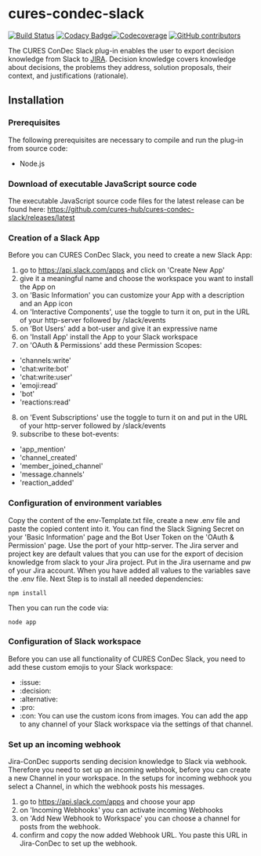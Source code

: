 # cures-condec-slack

[![Build Status](https://travis-ci.org/cures-hub/cures-condec-slack.svg?branch=master)](https://travis-ci.org/cures-hub/cures-condec-slack)
[![Codacy Badge](https://api.codacy.com/project/badge/Grade/7f2fd422ae9c4d0e959d014e99f37a19)](https://www.codacy.com/manual/UHD/cures-condec-slack?utm_source=github.com&amp;utm_medium=referral&amp;utm_content=cures-hub/cures-condec-slack&amp;utm_campaign=Badge_Grade)[![Codecoverage](https://codecov.io/gh/cures-hub/cures-condec-slack/branch/master/graph/badge.svg)](https://codecov.io/gh/cures-hub/cures-condec-slack/branch/master)
[![GitHub contributors](https://img.shields.io/github/contributors/cures-hub/cures-condec-slack.svg)](https://github.com/cures-hub/cures-condec-slack/graphs/contributors)

The CURES ConDec Slack plug-in enables the user to export decision knowledge from Slack to [JIRA](https://de.atlassian.com/software/jira).
Decision knowledge covers knowledge about decisions, the problems they address, solution proposals, their context, and justifications (rationale).

## Installation

### Prerequisites
The following prerequisites are necessary to compile and run the plug-in from source code:
- Node.js

### Download of executable JavaScript source code
The executable JavaScript source code files for the latest release can be found here: https://github.com/cures-hub/cures-condec-slack/releases/latest

### Creation of a Slack App

Before you can CURES ConDec Slack, you need to create a new Slack App:
1. go to https://api.slack.com/apps and click on 'Create New App'
2. give it a meaningful name and choose the workspace you want to install the App on
3. on 'Basic Information' you can customize your App with a description and an App icon
4. on 'Interactive Components', use the toggle to turn it on, put in the URL of your http-server followed by /slack/events
5. on 'Bot Users' add a bot-user and give it an expressive name
6. on 'Install App' install the App to your Slack workspace
7. on 'OAuth & Permissions' add these Permission Scopes:
  - 'channels:write'
  - 'chat:write:bot'
  - 'chat:write:user'
  - 'emoji:read'
  - 'bot'
  - 'reactions:read'
8. on 'Event Subscriptions' use the toggle to turn it on and put in the URL of your http-server followed by /slack/events
9. subscribe to these bot-events:
  - 'app_mention'
  - 'channel_created'
  - 'member_joined_channel'
  - 'message.channels'
  - 'reaction_added'


### Configuration of environment variables

Copy the content of the env-Template.txt file, create a new .env file and paste the copied content into it.
You can find the Slack Signing Secret on your 'Basic Information' page and the Bot User Token on the 'OAuth & Permission' page.
Use the port of your http-server.
The Jira server and project key are default values that you can use for the export of decision knowledge from slack to your Jira project.
Put in the Jira username and pw of your Jira account.
When you have added all values to the variables save the .env file.
Next Step is to install all needed dependencies:
```
npm install
```
Then you can run the code via:
```
node app
```

### Configuration of Slack workspace
Before you can use all functionality of CURES ConDec Slack, you need to add these custom emojis to your Slack workspace:
- :issue:
- :decision:
- :alternative:
- :pro:
- :con:
You can use the custom icons from images.
You can add the app to any channel of your Slack workspace via the settings of that channel.

### Set up an incoming webhook

Jira-ConDec supports sending decision knowledge to Slack via webhook. Therefore you need to set up an incoming webhook,
before you can create a new Channel in your workspace. In the setups for incoming webhook you select a Channel, in which the webhook posts his messages.

1. go to https://api.slack.com/apps and choose your app
2. on 'Incoming Webhooks' you can activate incoming Webhooks
3. on 'Add New Webhook to Workspace' you can choose a channel for posts from the webhook.
4. confirm and copy the now added Webhook URL. You paste this URL in Jira-ConDec to set up the webhook.
